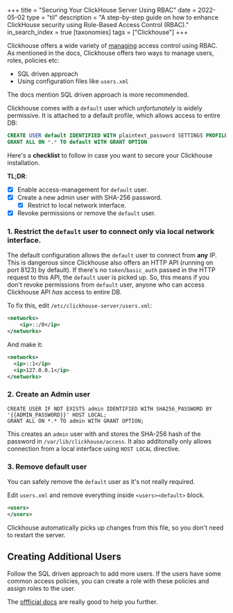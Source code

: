 +++
title = "Securing Your ClickHouse Server Using RBAC"
date = 2022-05-02
type = "til"
description = "A step-by-step guide on how to enhance ClickHouse security using Role-Based Access Control (RBAC)."
in_search_index = true
[taxonomies]
tags = ["Clickhouse"]
+++

Clickhouse offers a wide variety of [managing](https://clickhouse.tech/docs/en/operations/access-rights/) access control using RBAC. As mentioned in the docs, Clickhouse offers two ways to manage users, roles, policies etc:

- SQL driven approach
- Using configuration files like `users.xml`

The docs mention SQL driven approach is more recommended.

Clickhouse comes with a `default` user which _unfortunately_ is widely permissive. It is attached to a default profile, which allows access to entire DB:

```sql
CREATE USER default IDENTIFIED WITH plaintext_password SETTINGS PROFILE default
GRANT ALL ON *.* TO default WITH GRANT OPTION
```

Here's a **checklist** to follow in case you want to secure your Clickhouse installation.

**TL;DR**:

- [x] Enable access-management for `default` user.
- [x] Create a new admin user with SHA-256 password.
    * [x] Restrict to local network interface.
- [x] Revoke permissions or remove the `default` user.

### 1. Restrict the `default` user to connect only via local network interface.

The default configuration allows the `default` user to connect from **any** IP. This is dangerous since Clickhouse also offers an HTTP API (running on port 8123) by default). If there's no `token`/`basic_auth` passed in the HTTP request to this API, the `default` user is picked up. So, this means if you don't revoke permissions from `default` user, anyone who can access Clickhouse API _has_ access to entire DB.

To fix this, edit `/etc/clickhouse-server/users.xml`:

```xml
<networks>
    <ip>::/0</ip>
</networks>
```

And make it:

```xml
<networks>
  <ip>::1</ip>
  <ip>127.0.0.1</ip>
</networks>
```

### 2. Create an Admin user

```
CREATE USER IF NOT EXISTS admin IDENTIFIED WITH SHA256_PASSWORD BY '{{ADMIN_PASSWORD}}' HOST LOCAL;
GRANT ALL ON *.* TO admin WITH GRANT OPTION;
```

This creates an `admin` user with and stores the SHA-256 hash of the password in `/var/lib/clickhouse/access`. It also additonally only allows connection from a local interface using `HOST LOCAL` directive.

### 3. Remove default user

You can safely remove the `default` user as it's not really required.

Edit `users.xml` and remove everything inside `<users><default>` block.


```xml
<users>
</users>
```

Clickhouse automatically picks up changes from this file, so you don't need to restart the server.

## Creating Additional Users

Follow the SQL driven approach to add more users. If the users have some common access policies, you can create a role with these policies and assign roles to the user.

The [offficial docs](https://clickhouse.tech/docs/en/operations/access-rights/) are really good to help you further.